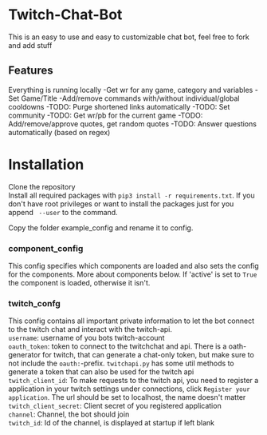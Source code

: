 # Twitch-Chat-Bot
This is an easy to use and easy to customizable chat bot, feel free to fork and add stuff

## Features
Everything is running locally
-Get wr for any game, category and variables
-Set Game/Title
-Add/remove commands with/without individual/global cooldowns
-TODO: Purge shortened links automatically
-TODO: Set community
-TODO: Get wr/pb for the current game
-TODO: Add/remove/approve quotes, get random quotes
-TODO: Answer questions automatically (based on regex)

# Installation
Clone the repository  
Install all required packages with `pip3 install -r requirements.txt`. If you don't have root privileges or want to install the packages just for you append ` --user` to the command.

Copy the folder example_config and rename it to config.
### component_config
This config specifies which components are loaded and also sets the config for the components. More about components below. If 'active' is set to `True` the component is loaded, otherwise it isn't.
### twitch_confg
This config contains all important private information to let the bot connect to the twitch chat and interact with the twitch-api.  
`username`: username of you bots twitch-account  
`oauth_token`: token to connect to the twitchchat and api. There is a oath-generator for twitch, that can generate a chat-only token, but make sure to not include the `oauth:`-prefix. `twitchapi.py` has some util methods to generate a token that can also be used for the twitch api  
`twitch_client_id`: To make requests to the twitch api, you need to register a application in your twitch settings under connections, click `Register your application`. The url should be set to localhost, the name doesn't matter  
`twitch_client_secret`: Client secret of you registered application  
`channel`: Channel, the bot should join  
`twitch_id`: Id of the channel, is displayed at startup if left blank